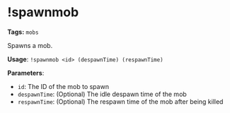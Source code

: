 # !spawnmob

**Tags:** `mobs`

Spawns a mob.

**Usage**: `!spawnmob <id> (despawnTime) (respawnTime)`

**Parameters**:
- `id`: The ID of the mob to spawn
- `despawnTime`: (Optional) The idle despawn time of the mob
- `respawnTime`: (Optional) The respawn time of the mob after being killed
